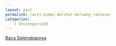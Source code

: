 ```yaml
---
layout: post
permalink: /arti-mimpi-melihat-beruang-raksasa/
categories:
    - Uncategorized
---
```


[Baca Selengkapnya](/07)